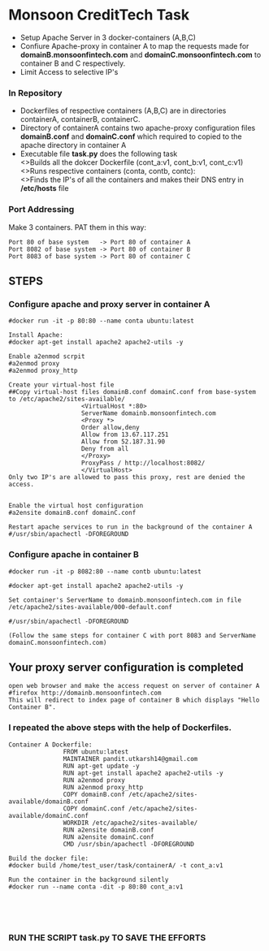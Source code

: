 # Monsoon CreditTech Task

- Setup Apache Server in 3 docker-containers (A,B,C)
- Confiure Apache-proxy in container A to map the requests made for **domainB.monsoonfintech.com** and **domainC.monsoonfintech.com** to container B and C respectively.
- Limit Access to selective IP's


### In Repository

- Dockerfiles of respective containers (A,B,C) are in directories containerA, containerB, containerC.
- Directory of containerA contains two apache-proxy configuration files **domainB.conf** and **domainC.conf** which required to copied to the apache directory in container A 
- Executable file **task.py** does the following task <br />
  <>Builds all the dokcer Dockerfile (cont_a:v1, cont_b:v1, cont_c:v1) <br />
  <>Runs respective containers (conta, contb, contc): <br />
  <>Finds the IP's of all the containers and makes their DNS entry in **/etc/hosts** file

### Port Addressing
Make 3 containers. PAT them in this way:
```
Port 80 of base system   -> Port 80 of container A
Port 8082 of base system -> Port 80 of container B
Port 8083 of base system -> Port 80 of container C
```


## STEPS

### Configure apache and proxy server in container A
```
#docker run -it -p 80:80 --name conta ubuntu:latest

Install Apache:
#docker apt-get install apache2 apache2-utils -y

Enable a2enmod scrpit
#a2enmod proxy
#a2enmod proxy_http

Create your virtual-host file
##Copy virtual-host files domainB.conf domainC.conf from base-system to /etc/apache2/sites-available/
                    <VirtualHost *:80>
                    ServerName domainb.monsoonfintech.com
                    <Proxy *>
                    Order allow,deny
                    Allow from 13.67.117.251
                    Allow from 52.187.31.90
                    Deny from all
                    </Proxy>
                    ProxyPass / http://localhost:8082/
                    </VirtualHost>
Only two IP's are allowed to pass this proxy, rest are denied the access.


Enable the virtual host configuration
#a2ensite domainB.conf domainC.conf

Restart apache services to run in the background of the container A
#/usr/sbin/apachectl -DFOREGROUND
```
### Configure apache in container B
```
#docker run -it -p 8082:80 --name contb ubuntu:latest

#docker apt-get install apache2 apache2-utils -y

Set container's ServerName to domainb.monsoonfintech.com in file /etc/apache2/sites-available/000-default.conf

#/usr/sbin/apachectl -DFOREGROUND

(Follow the same steps for container C with port 8083 and ServerName domainC.monsoonfintech.com)
```
## Your proxy server configuration is completed
```
open web browser and make the access request on server of container A
#firefox http://domainb.monsoonfintech.com
This will redirect to index page of container B which displays "Hello Container B".
``` 
### I repeated the above steps with the help of Dockerfiles.
```
Container A Dockerfile:
               FROM ubuntu:latest
               MAINTAINER pandit.utkarsh14@gmail.com
               RUN apt-get update -y
               RUN apt-get install apache2 apache2-utils -y
               RUN a2enmod proxy
               RUN a2enmod proxy_http
               COPY domainB.conf /etc/apache2/sites-available/domainB.conf
               COPY domainC.conf /etc/apache2/sites-available/domainC.conf
               WORKDIR /etc/apache2/sites-available/
               RUN a2ensite domainB.conf
               RUN a2ensite domainC.conf
               CMD /usr/sbin/apachectl -DFOREGROUND
    
Build the docker file:
#docker build /home/test_user/task/containerA/ -t cont_a:v1
    
Run the container in the background silently
#docker run --name conta -dit -p 80:80 cont_a:v1
```


### <br /><br /><br />RUN THE SCRIPT **task.py** TO SAVE THE EFFORTS <br /><br /><br /><br /><br /><br /><br />
   
    
   
    
   
     
